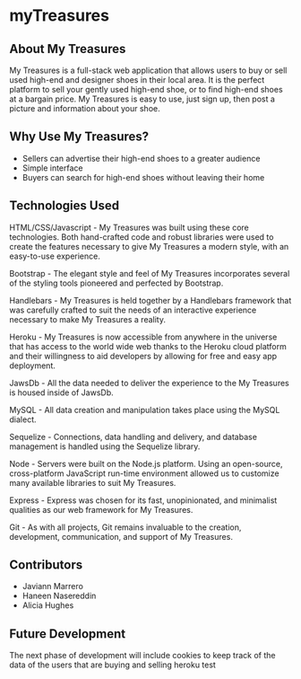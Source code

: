 # myTreasures


## About My Treasures

My Treasures is a full-stack web application that allows users to buy or sell used high-end and designer shoes in their local area. It is the perfect platform to sell your gently used high-end shoe, or to find high-end shoes at a bargain price.  My Treasures is easy to use, just sign up, then post a picture and information about your shoe.

## Why Use My Treasures?

- Sellers can advertise their high-end shoes to a greater audience
- Simple interface
- Buyers can search for high-end shoes without leaving their home

## Technologies Used

HTML/CSS/Javascript - My Treasures was built using these core technologies. Both hand-crafted code and robust libraries were used to create the features necessary to give My Treasures a modern style, with an easy-to-use experience.

Bootstrap - The elegant style and feel of My Treasures incorporates several of the styling tools pioneered and perfected by Bootstrap.

Handlebars - My Treasures is held together by a Handlebars framework that was carefully crafted to suit the needs of an interactive experience necessary to make My Treasures a reality.

Heroku - My Treasures is now accessible from anywhere in the universe that has access to the world wide web thanks to the Heroku cloud platform and their willingness to aid developers by allowing for free and easy app deployment.

JawsDb - All the data needed to deliver the experience to the My Treasures is housed inside of JawsDb.

MySQL - All data creation and manipulation takes place using the MySQL dialect.

Sequelize - Connections, data handling and delivery, and database management is handled using the Sequelize library.

Node - Servers were built on the Node.js platform. Using an open-source, cross-platform JavaScript run-time environment allowed us to customize many available libraries to suit My Treasures.

Express - Express was chosen for its fast, unopinionated, and minimalist qualities as our web framework for My Treasures.

Git - As with all projects, Git remains invaluable to the creation, development, communication, and support of My Treasures.

## Contributors

- Javiann Marrero
- Haneen Nasereddin
- Alicia Hughes

## Future Development

The next phase of development will include cookies to keep track of the data of the users that are buying and selling
heroku test